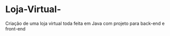 # Loja-Virtual-
Criação de uma loja virtual toda feita em Java com projeto para back-end e front-end
